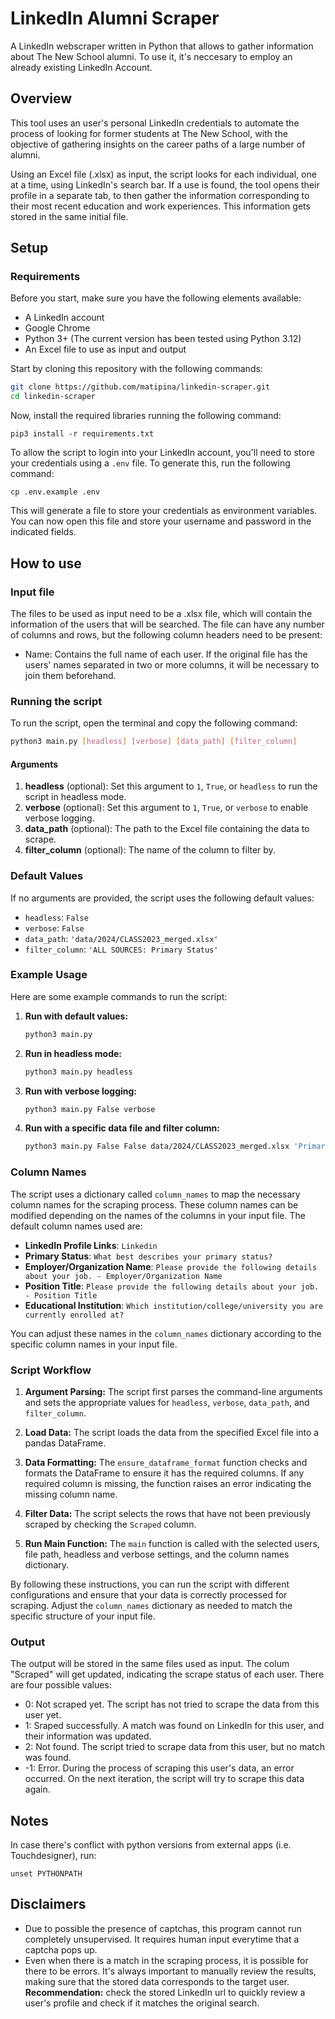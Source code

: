 # LinkedIn Alumni Scraper

A LinkedIn webscraper written in Python that allows to gather information about The New School alumni.
To use it, it's neccesary to employ an already existing LinkedIn Account.

## Overview

This tool uses an user's personal LinkedIn credentials to automate the process of looking for former students at The New School, with the objective of gathering insights on the career paths of a large number of alumni.

Using an Excel file (.xlsx) as input, the script looks for each individual, one at a time, using LinkedIn's search bar. If a use is found, the tool opens their profile in a separate tab, to then gather the information corresponding to their most recent education and work experiences. This information gets stored in the same initial file.

## Setup

### Requirements

Before you start, make sure you have the following elements available:

* A LinkedIn account
* Google Chrome
* Python 3+ (The current version has been tested using Python 3.12)
* An Excel file to use as input and output

Start by cloning this repository with the following commands:

```zsh
git clone https://github.com/matipina/linkedin-scraper.git
cd linkedin-scraper
```

Now, install the required libraries running the following command:

`pip3 install -r requirements.txt`

To allow the script to login into your LinkedIn account, you'll need to store your credentials using a `.env` file. To generate this, run the following command:

`cp .env.example .env`

This will generate a file to store your credentials as environment variables. You can now open this file and store your username and password in the indicated fields.

## How to use

### Input file

The files to be used as input need to be a .xlsx file, which will contain the information of the users that will be searched.
The file can have any number of columns and rows, but the following column headers need to be present:

* Name: Contains the full name of each user. If the original file has the users' names separated in two or more columns, it will be necessary to join them beforehand.

### Running the script

To run the script, open the terminal and copy the following command:

```bash
python3 main.py [headless] [verbose] [data_path] [filter_column]
```

#### Arguments

1. **headless** (optional): Set this argument to `1`, `True`, or `headless` to run the script in headless mode.
2. **verbose** (optional): Set this argument to `1`, `True`, or `verbose` to enable verbose logging.
3. **data_path** (optional): The path to the Excel file containing the data to scrape.
4. **filter_column** (optional): The name of the column to filter by.

### Default Values

If no arguments are provided, the script uses the following default values:

* `headless`: `False`
* `verbose`: `False`
* `data_path`: `'data/2024/CLASS2023_merged.xlsx'`
* `filter_column`: `'ALL SOURCES: Primary Status'`

### Example Usage

Here are some example commands to run the script:

1. **Run with default values:**

   ```bash
   python3 main.py
   ```

2. **Run in headless mode:**

   ```bash
   python3 main.py headless
   ```

3. **Run with verbose logging:**

   ```bash
   python3 main.py False verbose
   ```

4. **Run with a specific data file and filter column:**

   ```bash
   python3 main.py False False data/2024/CLASS2023_merged.xlsx 'Primary Status'
   ```

### Column Names

The script uses a dictionary called `column_names` to map the necessary column names for the scraping process. These column names can be modified depending on the names of the columns in your input file. The default column names used are:

* **LinkedIn Profile Links**: `Linkedin`
* **Primary Status**: `What best describes your primary status?`
* **Employer/Organization Name**: `Please provide the following details about your job. - Employer/Organization Name`
* **Position Title**: `Please provide the following details about your job. - Position Title`
* **Educational Institution**: `Which institution/college/university you are currently enrolled at?`

You can adjust these names in the `column_names` dictionary according to the specific column names in your input file.

### Script Workflow

1. **Argument Parsing:**
   The script first parses the command-line arguments and sets the appropriate values for `headless`, `verbose`, `data_path`, and `filter_column`.

2. **Load Data:**
   The script loads the data from the specified Excel file into a pandas DataFrame.

3. **Data Formatting:**
   The `ensure_dataframe_format` function checks and formats the DataFrame to ensure it has the required columns. If any required column is missing, the function raises an error indicating the missing column name.

4. **Filter Data:**
   The script selects the rows that have not been previously scraped by checking the `Scraped` column.

5. **Run Main Function:**
   The `main` function is called with the selected users, file path, headless and verbose settings, and the column names dictionary.

By following these instructions, you can run the script with different configurations and ensure that your data is correctly processed for scraping. Adjust the `column_names` dictionary as needed to match the specific structure of your input file.

### Output

The output will be stored in the same files used as input. The colum "Scraped" will get updated, indicating the scrape status of each user. There are four possible values:

* 0: Not scraped yet. The script has not tried to scrape the data from this user yet.
* 1: Sraped successfully. A match was found on LinkedIn for this user, and their information was updated.
* 2: Not found. The script tried to scrape data from this user, but no match was found.
* -1: Error. During the process of scraping this user's data, an error occurred. On the next iteration, the script will try to scrape this data again.

## Notes

In case there's conflict with python versions from external apps (i.e. Touchdesigner), run:

`unset PYTHONPATH`

## Disclaimers

* Due to possible the presence of captchas, this program cannot run completely unsupervised. It requires human input everytime that a captcha pops up.
* Even when there is a match in the scraping process, it is possible for there to be errors. It's always important to manually review the results, making sure that the stored data corresponds to the target user. **Recommendation:** check the stored LinkedIn url to quickly review a user's profile and check if it matches the original search.
